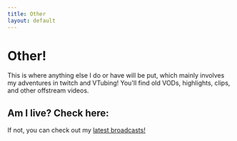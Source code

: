 ```yaml
---
title: Other
layout: default
---
```

# Other! #

This is where anything else I do or have will be put, which mainly involves my adventures in twitch and VTubing! You'll find old VODs, highlights, clips, and other offstream videos.

## Am I live? Check here: ##

<!-- Add a placeholder for the Twitch embed -->
 <div id="twitch-embed"></div>

<!-- Load the Twitch embed script -->
<script src="https://embed.twitch.tv/embed/v1.js"></script>

<!-- Create a Twitch.Embed object that will render within the "twitch-embed" root element. -->
  <script type="text/javascript">
      new Twitch.Embed("twitch-embed", {
        width: 854,
        height: 480,
        channel: "celestestarlite",
      });</script>

If not, you can check out my [latest broadcasts!](https://www.twitch.tv/celestestarlite/videos?filter=archives&sort=time)